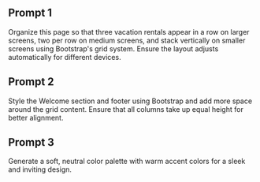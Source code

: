 ## Prompt 1
Organize this page so that three vacation rentals appear in a row on larger screens, two per row on medium screens, and stack vertically on smaller screens using Bootstrap's grid system. Ensure the layout adjusts automatically for different devices.

## Prompt 2
Style the Welcome section and footer using Bootstrap and add more space around the grid content. Ensure that all columns take up equal height for better alignment.

## Prompt 3
Generate a soft, neutral color palette with warm accent colors for a sleek and inviting design.